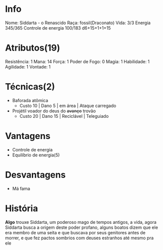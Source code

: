# Info
Nome: Siddarta - o Renascido
Raça: fossil(Draconato)
Vida: 3/3
Energia 345/365
Controle de energia 100/183
d6+15+1+1+15

# Atributos(19)
Resistência: 1
Mana: 14
Força: 1
Poder de Fogo: 0
Magia: 1
Habilidade: 1
Agilidade: 1
Vontade: 1

# Técnicas(2)
- Baforada atômica
	- Custo 10 | Dano 5 | em área | Ataque carregado
- Projétil voador do deus do ~~avanço~~ trovão
	- Custo 20 | Dano 15 | Reciclável | Teleguiado


# Vantagens
- Controle de energia
- Equilíbrio de energia(5)

# Desvantagens
- Má fama


# História
**Algo** trouxe Siddarta, um poderoso mago de tempos antigos, a vida, agora Siddarta busca a origem deste poder profano, alguns boatos dizem que ele era membro de uma seita e que buscava por seus genitores antes de morrer, e que fez pactos sombrios com deuses estranhos até mesmo pra ele